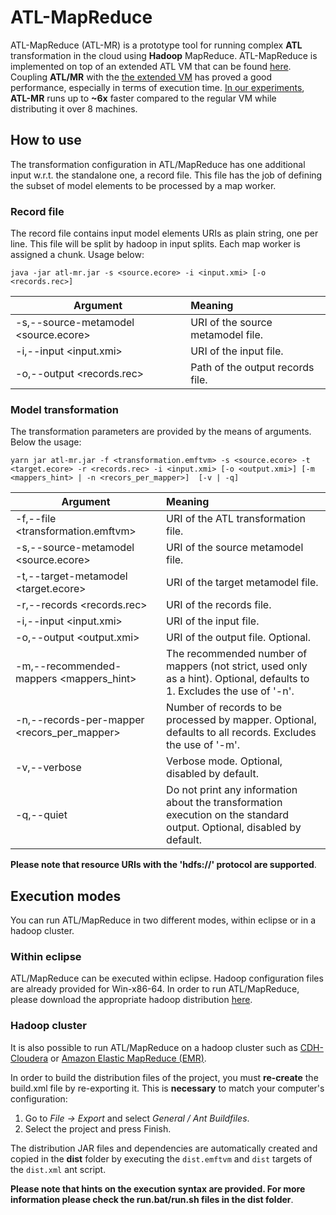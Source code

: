 # ATL-MapReduce

ATL-MapReduce (ATL-MR) is a prototype tool for running complex **ATL** transformation in the cloud using **Hadoop** MapReduce.
ATL-MapReduce is implemented on top  of an extended ATL VM that can be found [here](https://github.com/atlanmod/org.eclipse.atl.atlMR/tree/master).
Coupling **ATL/MR** with the [the extended VM](https://github.com/atlanmod/org.eclipse.atl.atlMR/tree/master) has proved a good performance, especially in terms of execution time. [In our experiments](http://www.emn.fr/z-info/atlanmod/index.php/Image:Atlmr-experiments-raw-data.zip), **ATL-MR** runs up to **~6x** faster compared to the regular VM while distributing it over 8 machines.  

## How to use

The transformation configuration in ATL/MapReduce has one additional input w.r.t. the standalone one, a record file. 
This file has the job of  defining the subset of model elements to be processed by a map worker.

### Record file 

The record file contains input model elements URIs as plain string, one per line. This file will be split by hadoop in input splits. Each map worker is assigned a chunk. Usage below:

``java -jar atl-mr.jar -s <source.ecore> -i <input.xmi> [-o <records.rec>]``

  Argument                            |  Meaning
 -------------------------------------|:-----------------------------------
 -s,--source-metamodel <source.ecore> |  URI of the source metamodel file.
 -i,--input <input.xmi>               |  URI of the input file.
 -o,--output <records.rec>            |  Path of the output records file.

### Model transformation

The transformation parameters are provided by the means of arguments. Below the usage:

``yarn jar atl-mr.jar -f <transformation.emftvm> -s <source.ecore> -t <target.ecore> -r <records.rec> -i <input.xmi> [-o <output.xmi>] [-m <mappers_hint> | -n <recors_per_mapper>]  [-v | -q]``
 
  Argument                                    |  Meaning
 ---------------------------------------------|:-----------------------------------
 -f,--file <transformation.emftvm>            | URI of the ATL transformation file.       
 -s,--source-metamodel <source.ecore>         | URI of the source metamodel file.
 -t,--target-metamodel <target.ecore>         | URI of the target metamodel file.
 -r,--records <records.rec>                   | URI of the records file.
 -i,--input <input.xmi>                       | URI of the input file.
 -o,--output <output.xmi>                     | URI of the output file. Optional.
 -m,--recommended-mappers <mappers_hint>      | The recommended number of mappers (not strict, used only as a hint). Optional, defaults to 1. Excludes the use of '-n'.
 -n,--records-per-mapper <recors_per_mapper>  | Number of records to be processed by mapper. Optional, defaults to all records. Excludes the use of '-m'.
 -v,--verbose                                 | Verbose mode. Optional, disabled by default.
 -q,--quiet                                   |  Do not print any information about the transformation execution on the standard output. Optional, disabled by default.

**Please note that resource URIs with the 'hdfs://' protocol are supported**. 
## Execution modes

You can run ATL/MapReduce in two different modes, within eclipse or in a hadoop cluster.

### Within eclipse 
ATL/MapReduce can be executed within eclipse. Hadoop configuration files are already provided for Win-x86-64. 
In order to run ATL/MapReduce, please download the appropriate hadoop distribution [here](http://hadoop.apache.org/releases.html).

### Hadoop cluster 
It is also possible to run ATL/MapReduce on a hadoop cluster such as [CDH-Cloudera](http://www.cloudera.com/content/cloudera/en/products-and-services/cdh.html) or [Amazon Elastic MapReduce (EMR)](http://aws.amazon.com/fr/elasticmapreduce/).

In order to build the distribution files of the project, you must **re-create** the build.xml file by re-exporting it.
This is **necessary** to match your computer's configuration:

1. Go to *File -> Export* and select *General / Ant Buildfiles*.
2. Select  the project and press Finish.

The distribution JAR files and dependencies are automatically created and copied in the **dist** folder by executing the ``dist.emftvm`` and ``dist`` targets of the ``dist.xml`` ant script.

**Please note that hints on the execution syntax are provided. For more information please check the run.bat/run.sh files in the dist folder**.


